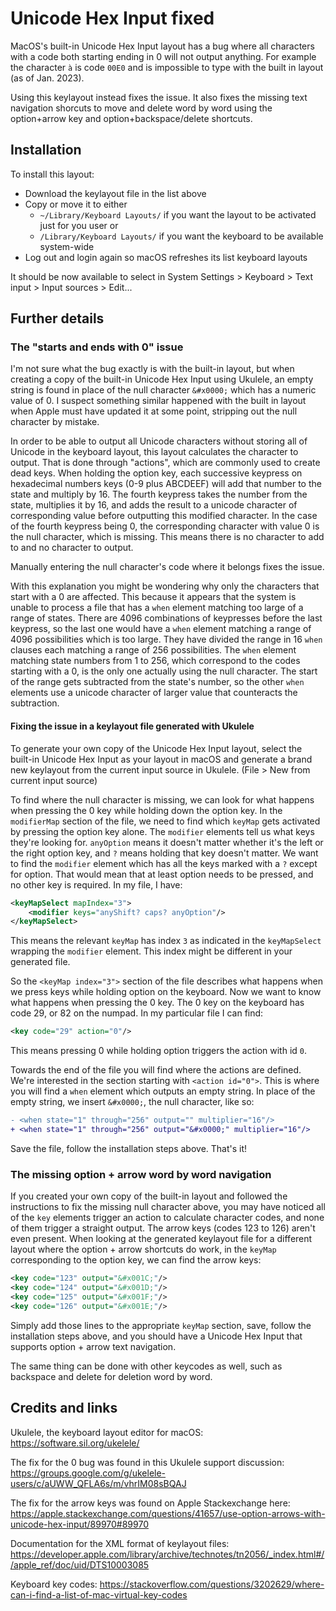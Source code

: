 # Unicode Hex Input fixed

MacOS's built-in Unicode Hex Input layout has a bug where all characters with
a code both starting ending in 0 will not output anything. For example the
character `à` is code `00E0` and is impossible to type with the built in layout
(as of Jan. 2023).

Using this keylayout instead fixes the issue.
It also fixes the missing text navigation shorcuts to move and delete word by word
using the option+arrow key and option+backspace/delete shortcuts.

## Installation

To install this layout:

- Download the keylayout file in the list above
- Copy or move it to either
    - `~/Library/Keyboard Layouts/`
    if you want the layout to be activated just for you user or
    - `/Library/Keyboard Layouts/`
        if you want the keyboard to be available system-wide
- Log out and login again so macOS refreshes its list keyboard layouts

It should be now available to select in
System Settings > Keyboard > Text input > Input sources > Edit...

## Further details

### The "starts and ends with 0" issue

I'm not sure what the bug exactly is with the built-in layout, but when creating
a copy of the built-in Unicode Hex Input using Ukulele, an empty string is found
in place of the null character `&#x0000;` which has a numeric value of 0. I
suspect something similar happened with the built in layout when Apple must have
updated it at some point, stripping out the null character by mistake.

In order to be able to output all Unicode characters without storing all of
Unicode in the keyboard layout, this layout calculates the character to output.
That is done through "actions", which are commonly used to create dead keys.
When holding the option key, each successive keypress on hexadecimal numbers
keys (0-9 plus ABCDEEF) will add that number to the state and multiply by 16.
The fourth keypress takes the number from the state, multiplies it by 16,
and adds the result to a unicode character of corresponding value before
outputting this modified character. In the case of the fourth keypress being 0,
the corresponding character with value 0 is the null character, which is
missing. This means there is no character to add to and no character to output.

Manually entering the null character's code where it belongs fixes the
issue.

With this explanation you might be wondering why only the characters that start
with a 0 are affected. This because it appears that the system is unable to
process a file that has a `when` element matching too large of a range of states.
There are 4096 combinations of keypresses before the last keypress, so the last
one would have a `when` element matching a range of 4096 possibilities which is
too large. They have divided the range in 16 `when` clauses each matching a
range of 256 possibilities. The `when` element matching state numbers from 1 to
256, which correspond to the codes starting with a 0, is the only one actually
using the null character. The start of the range gets subtracted from the state's
number, so the other `when` elements use a unicode character of larger value
that counteracts the subtraction.

#### Fixing the issue in a keylayout file generated with Ukulele

To generate your own copy of the Unicode Hex Input layout, select the built-in
Unicode Hex Input as your layout in macOS and generate a brand new keylayout
from the current input source in Ukulele. (File > New from current input source)

To find where the null character is missing, we can look for what happens when
pressing the 0 key while holding down the option key. In the `modifierMap`
section of the file, we need to find which `keyMap` gets activated by pressing
the option key alone. The `modifier` elements tell us what keys they're looking
for. `anyOption` means it doesn't matter whether it's the left or the right
option key, and `?` means holding that key doesn't matter. We want to find the
`modifier` element which has all the keys marked with a `?` except for option.
That would mean that at least option needs to be pressed, and no other key is
required. In my file, I have:
```xml
<keyMapSelect mapIndex="3">
    <modifier keys="anyShift? caps? anyOption"/>
</keyMapSelect>
```
This means the relevant `keyMap` has index `3` as indicated in the
`keyMapSelect` wrapping the `modifier` element. This index might be different in
your generated file.

So the `<keyMap index="3">` section of the file describes what happens when we
press keys while holding option on the keyboard. Now we want to know what
happens when pressing the 0 key. The 0 key on the keyboard has code 29, or 82 on
the numpad. In my particular file I can find:
```xml
<key code="29" action="0"/>
```
This means pressing 0 while holding option triggers the action with id `0`.

Towards the end of the file you will find where the actions are defined.
We're interested in the section starting with `<action id="0">`. This is where
you will find a `when` element which outputs an empty string. In place of the
empty string, we insert `&#x0000;`, the null character, like so:
```diff
- <when state="1" through="256" output="" multiplier="16"/>
+ <when state="1" through="256" output="&#x0000;" multiplier="16"/>
```

Save the file, follow the installation steps above. That's it!

### The missing option + arrow word by word navigation

If you created your own copy of the built-in layout and followed the instructions
to fix the missing null character above, you may have noticed all of the `key`
elements trigger an action to calculate character codes, and none of them trigger
a straight output. The arrow keys (codes 123 to 126) aren't even present.
When looking at the generated keylayout file for a different layout where the
option + arrow shortcuts do work, in the `keyMap` corresponding to the option key,
we can find the arrow keys:

```xml
<key code="123" output="&#x001C;"/>
<key code="124" output="&#x001D;"/>
<key code="125" output="&#x001F;"/>
<key code="126" output="&#x001E;"/>
```

Simply add those lines to the appropriate `keyMap` section, save, follow the
installation steps above, and you should have a Unicode Hex Input that supports
option + arrow text navigation.

The same thing can be done with other keycodes as well, such as backspace and
delete for deletion word by word.

## Credits and links

Ukulele, the keyboard layout editor for macOS:
https://software.sil.org/ukelele/

The fix for the 0 bug was found in this Ukulele support discussion:
https://groups.google.com/g/ukelele-users/c/aUWW_QFLA6s/m/vhrIM08sBQAJ

The fix for the arrow keys was found on Apple Stackexchange here:
https://apple.stackexchange.com/questions/41657/use-option-arrows-with-unicode-hex-input/89970#89970

Documentation for the XML format of keylayout files:
https://developer.apple.com/library/archive/technotes/tn2056/_index.html#//apple_ref/doc/uid/DTS10003085

Keyboard key codes:
https://stackoverflow.com/questions/3202629/where-can-i-find-a-list-of-mac-virtual-key-codes
